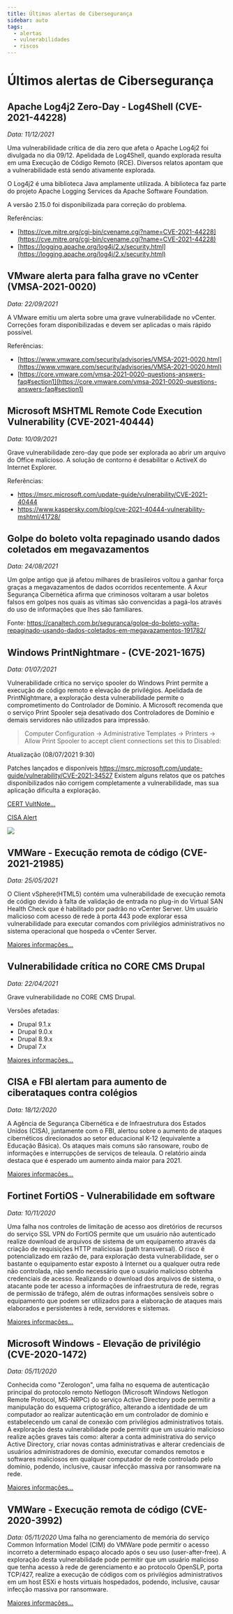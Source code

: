 ```yaml
---
title: Últimas alertas de Cibersegurança
sidebar: auto
tags:
  - alertas
  - vulnerabilidades
  - riscos
---
```


# Últimos alertas de Cibersegurança

## Apache Log4j2 Zero-Day - Log4Shell (CVE-2021-44228)
*Data: 11/12/2021*

Uma vulnerabilidade crítica de dia zero que afeta o Apache Log4j2 foi divulgada no dia 09/12. Apelidada de Log4Shell, quando explorada resulta em uma Execução de Código Remoto (RCE). Diversos relatos apontam que a vulnerabilidade está sendo ativamente explorada.

O Log4j2 é uma biblioteca Java amplamente utilizada. A biblioteca faz parte do projeto Apache Logging Services da Apache Software Foundation.

A versão 2.15.0 foi disponibilizada para correção do problema.

Referências:
  - [https://cve.mitre.org/cgi-bin/cvename.cgi?name=CVE-2021-44228](https://cve.mitre.org/cgi-bin/cvename.cgi?name=CVE-2021-44228)
  - [https://logging.apache.org/log4j/2.x/security.html](https://logging.apache.org/log4j/2.x/security.html)

## VMware alerta para falha grave no vCenter (VMSA-2021-0020)
*Data: 22/09/2021*

A VMware emitiu um alerta sobre uma grave vulnerabilidade no vCenter. Correções foram disponibilizadas e devem ser aplicadas o mais rápido possível.

Referências:
 - [https://www.vmware.com/security/advisories/VMSA-2021-0020.html](https://www.vmware.com/security/advisories/VMSA-2021-0020.html)
 - [https://core.vmware.com/vmsa-2021-0020-questions-answers-faq#section1](https://core.vmware.com/vmsa-2021-0020-questions-answers-faq#section1)

## Microsoft MSHTML Remote Code Execution Vulnerability (CVE-2021-40444)
*Data: 10/09/2021*

Grave vulnerabilidade zero-day que pode ser explorada ao abrir um arquivo do Office malicioso. A solução de contorno é desabilitar o ActiveX do Internet Explorer.

Referências:
 - https://msrc.microsoft.com/update-guide/vulnerability/CVE-2021-40444
 - https://www.kaspersky.com/blog/cve-2021-40444-vulnerability-mshtml/41728/

## Golpe do boleto volta repaginado usando dados coletados em megavazamentos
*Data: 24/08/2021*

Um golpe antigo que já afetou milhares de brasileiros voltou a ganhar força graças a megavazamentos de dados ocorridos recentemente. A Axur Segurança Cibernética afirma que criminosos voltaram a usar boletos falsos em golpes nos quais as vítimas são convencidas a pagá-los através do uso de informações que lhes são familiares.

Fonte: https://canaltech.com.br/seguranca/golpe-do-boleto-volta-repaginado-usando-dados-coletados-em-megavazamentos-191782/

## Windows PrintNightmare - (CVE-2021-1675)
*Data: 01/07/2021*

Vulnerabilidade crítica no serviço spooler do Windows Print permite a execução de código remoto e elevação de privilégios. Apelidada de PrintNightmare, a exploração desta vulnerabilidade permite o comprometimento do Controlador de Domínio.
A Microsoft recomenda que o serviço Print Spooler seja desativado dos Controladores de Domínio e demais servidores não utilizados para impressão.

> Computer Configuration -> Administrative Templates -> Printers -> Allow Print Spooler to accept client connections set this to Disabled:

Atualização (08/07/2021 9:30)

Patches lançados e disponíveis https://msrc.microsoft.com/update-guide/vulnerability/CVE-2021-34527
Existem alguns relatos que os patches disponibilizados não corrigem completamente a vulnerabilidade, mas sua aplicação dificulta a exploração.

[CERT VultNote...](https://www.kb.cert.org/vuls/id/383432)

[CISA Alert](https://us-cert.cisa.gov/ncas/current-activity/2021/06/30/printnightmare-critical-windows-print-spooler-vulnerability)

![](/img/cve-2021-34527.jpg)

##  VMWare - Execução remota de código (CVE-2021-21985)
*Data: 25/05/2021*

O Client vSphere(HTML5) contém uma vulnerabilidade de execução remota de código devido à falta de validação de entrada no plug-in do Virtual SAN Health Check que é habilitado por padrão no vCenter Server. Um usuário malicioso com acesso de rede à porta 443 pode explorar essa vulnerabilidade para executar comandos com privilégios administrativos no sistema operacional que hospeda o vCenter Server.

[Maiores informações...](https://arstechnica.com/gadgets/2021/05/vulnerability-in-vmware-product-has-severity-rating-of-9-8-out-of-10/)

## Vulnerabilidade crítica no CORE CMS Drupal 
*Data: 22/04/2021*

Grave vulnerabilidade no CORE CMS Drupal.

Versões afetadas:
 - Drupal 9.1.x
 - Drupal 9.0.x
 - Drupal 8.9.x
 - Drupal 7.x

[Maiores informações...](https://www.drupal.org/sa-core-2021-002)


## CISA e FBI alertam para aumento de ciberataques contra colégios 
*Data: 18/12/2020*

A Agência de Segurança Cibernética e de Infraestrutura dos Estados Unidos (CISA), juntamente com o FBI, alertou sobre o aumento de ataques cibernéticos direcionados ao setor educacional K-12 (equivalente a Educação Básica). Os ataques mais comuns são ransoware, roubo de informações e interrupções de serviços de teleaula. O relatório ainda destaca que é esperado um aumento ainda maior para 2021.

[Maiores informações...](https://us-cert.cisa.gov/sites/default/files/publications/AA20-345A_Joint_Cybersecurity_Advisory_Distance_Learning_S508C.pdf)

## Fortinet FortiOS - Vulnerabilidade em software 
*Data: 10/11/2020*

Uma falha nos controles de limitação de acesso aos diretórios de recursos do serviço SSL VPN do FortiOS permite que um usuário não autenticado realize download de arquivos de sistema de um equipamento através da criação de requisições HTTP maliciosas (path transversal). O risco é potencializado em razão de, para exploração desta vulnerabilidade, ser o bastante o equipamento estar exposto à Internet ou a qualquer outra rede não controlada, não sendo necessário que o usuário malicioso obtenha credenciais de acesso. Realizando o download dos arquivos de sistema, o atacante pode ter acesso a informações de infraestrutura de rede, regras de permissão de tráfego, além de outras informações sensíveis sobre o equipamento que podem ser utilizados para a elaboração de ataques mais elaborados e persistentes à rede, servidores e sistemas.

[Maiores informações...](https://cve.mitre.org/cgi-bin/cvename.cgi?name=CVE-2018-13379)

## Microsoft Windows - Elevação de privilégio (CVE-2020-1472)
*Data: 05/11/2020*

Conhecida como "Zerologon", uma falha no esquema de autenticação principal do protocolo remoto Netlogon (Microsoft Windows Netlogon Remote Protocol, MS-NRPC) do serviço Active Directory pode permitir a manipulação do esquema criptográfico, alterando a identidade de um computador ao realizar autenticação em um controlador de domínio e estabelecendo um canal de conexão com privilégios administrativos totais. A exploração desta vulnerabilidade pode permitir que um usuário malicioso realize ações graves tais como: alterar a conta administrativa do serviço Active Directory, criar novas contas administrativas e alterar credenciais de usuários administradores de domínio, executar comandos remotos e softwares maliciosos em qualquer computador de rede controlado pelo domínio, podendo, inclusive, causar infecção massiva por ransomware na rede.

[Maiores informações...](https://msrc.microsoft.com/update-guide/en-US/vulnerability/CVE-2020-1472)

##  VMWare - Execução remota de código (CVE-2020-3992)
*Data: 05/11/2020*
Uma falha no gerenciamento de memória do serviço Common Information Model (CIM) do VMWare pode permitir o acesso incorreto a determinado espaço alocado após o seu uso (user-after-free). A exploração desta vulnerabilidade pode permitir que um usuário malicioso que tenha acesso à rede de gerenciamento e ao protocolo OpenSLP, porta TCP/427, realize a execução de códigos com os privilégios administrativos em um host ESXi e hosts virtuais hospedados, podendo, inclusive, causar infecção massiva por ransomware.

[Maiores informações...](https://www.vmware.com/security/advisories/VMSA-2020-0023.html)
